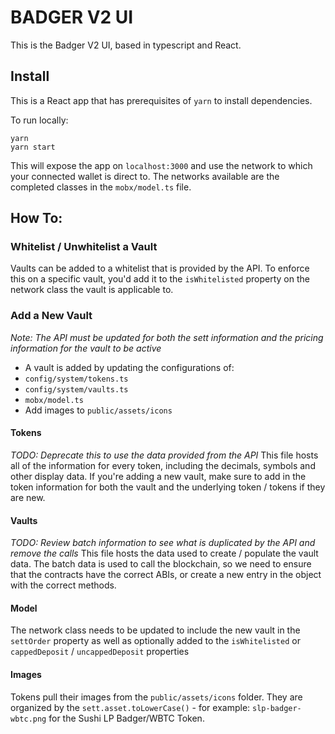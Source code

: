 # BADGER V2 UI

This is the Badger V2 UI, based in typescript and React.

## Install

This is a React app that has prerequisites of `yarn` to install dependencies.

To run locally:

```
yarn
yarn start
```

This will expose the app on `localhost:3000` and use the network to which your connected wallet is direct to. The networks available are the completed classes in the `mobx/model.ts` file.

## How To:

### Whitelist / Unwhitelist a Vault

Vaults can be added to a whitelist that is provided by the API. To enforce this on a specific vault, you'd add it to the `isWhitelisted` property on the network class the vault is applicable to.

### Add a New Vault

_Note: The API must be updated for both the sett information and the pricing information for the vault to be active_

-   A vault is added by updating the configurations of:
-   `config/system/tokens.ts`
-   `config/system/vaults.ts`
-   `mobx/model.ts`
-   Add images to `public/assets/icons`

#### Tokens

_TODO: Deprecate this to use the data provided from the API_
This file hosts all of the information for every token, including the decimals, symbols and other display data. If you're adding a new vault, make sure to add in the token information for both the vault and the underlying token / tokens if they are new.

#### Vaults

_TODO: Review batch information to see what is duplicated by the API and remove the calls_
This file hosts the data used to create / populate the vault data. The batch data is used to call the blockchain, so we need to ensure that the contracts have the correct ABIs, or create a new entry in the object with the correct methods.

#### Model

The network class needs to be updated to include the new vault in the `settOrder` property as well as optionally added to the `isWhitelisted` or `cappedDeposit` / `uncappedDeposit` properties

#### Images

Tokens pull their images from the `public/assets/icons` folder. They are organized by the `sett.asset.toLowerCase()` - for example: `slp-badger-wbtc.png` for the Sushi LP Badger/WBTC Token.

